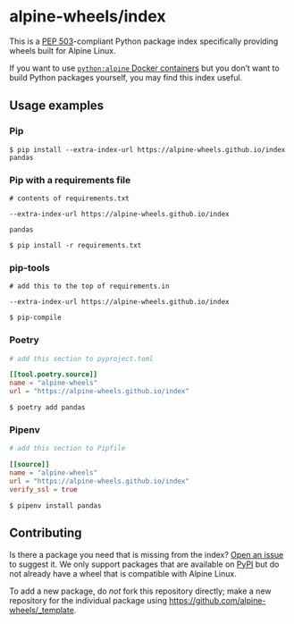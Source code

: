 # alpine-wheels/index

This is a [PEP 503][a]-compliant Python package index specifically providing wheels built for Alpine Linux.

[a]: https://www.python.org/dev/peps/pep-0503/

If you want to use [`python:alpine` Docker containers][b] but you don&#x02bc;t want to build Python packages yourself, you may find this index useful.

[b]: https://hub.docker.com/_/python

## Usage examples

### Pip

```shell
$ pip install --extra-index-url https://alpine-wheels.github.io/index pandas
```

### Pip with a requirements file

```shell
# contents of requirements.txt

--extra-index-url https://alpine-wheels.github.io/index

pandas
```

```shell
$ pip install -r requirements.txt
```
### pip-tools

```shell
# add this to the top of requirements.in

--extra-index-url https://alpine-wheels.github.io/index
```

```shell
$ pip-compile
```

### Poetry

```toml
# add this section to pyproject.toml

[[tool.poetry.source]]
name = "alpine-wheels"
url = "https://alpine-wheels.github.io/index"
```

```shell
$ poetry add pandas
```

### Pipenv

```toml
# add this section to Pipfile

[[source]]
name = "alpine-wheels"
url = "https://alpine-wheels.github.io/index"
verify_ssl = true
```

```shell
$ pipenv install pandas
```

## Contributing

Is there a package you need that is missing from the index? [Open an issue][c] to suggest it. We only support packages that are available on [PyPI][d] but do not already have a wheel that is compatible with Alpine Linux.

To add a new package, do *not* fork this repository directly; make a new repository for the individual package using https://github.com/alpine-wheels/_template.

[c]: https://github.com/alpine-wheels/index/issues/new/choose
[d]: https://pypi.org/
